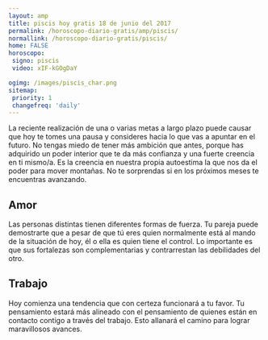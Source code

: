 ```yaml
---
layout: amp
title: piscis hoy gratis 18 de junio del 2017 
permalink: /horoscopo-diario-gratis/amp/piscis/
normallink: /horoscopo-diario-gratis/piscis/
home: FALSE
horoscopo:
 signo: piscis
 video: xIF-kGOgDaY

ogimg: /images/piscis_char.png
sitemap:
 priority: 1
 changefreq: 'daily'
---
```



La reciente realización de una o varias metas a largo plazo puede causar que hoy te tomes una pausa y consideres hacia lo que vas a apuntar en el futuro. No tengas miedo de tener más ambición que antes, porque has adquirido un poder interior que te da más confianza y una fuerte creencia en ti mismo/a. Es la creencia en nuestra propia autoestima la que nos da el poder para mover montañas. No te sorprendas si en los próximos meses te encuentras avanzando.

## Amor

Las personas distintas tienen diferentes formas de fuerza. Tu pareja puede demostrarte que a pesar de que tú eres quien normalmente está al mando de la situación de hoy, él o ella es quien tiene el control. Lo importante es que sus fortalezas son complementarias y contrarrestan las debilidades del otro.

## Trabajo

Hoy comienza una tendencia que con certeza funcionará a tu favor. Tu pensamiento estará más alineado con el pensamiento de quienes están en contacto contigo a través del trabajo. Esto allanará el camino para lograr maravillosos avances.